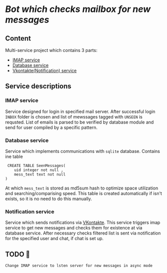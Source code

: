 # _**Bot which checks mailbox for new messages**_

## Content
Multi-service project which contains 3 parts:
- [IMAP service](#imap-service)
- [Database service](#database-service)
- [Vkontakte(Notification) service](#notification-service)

## Service descriptions

### IMAP service

Service designed for login in specified mail server. After successful login `INBOX` folder is chosen and list of mewssages tagged with `UNSEEN` is requsted. List of emails is parsed to be verified by database module and send for user compiled by a specific pattern.


### Database service

Service which implements communications with `sqlite` database.
Contains ine table
```mysql
 CREATE TABLE SeenMessages(
    uid integer not null ,
    mess_text text not null
)
```
At which `mess_text` is stored as md5sum hash to optimize space utilization and searching/comparising speed.
This table is created automatically if isn't exists, so it is no need to do this manually.

### Notification service

Service which sends notifications via [VKontakte](https://vk.com).
This service triggers imap service to get new messages and checks them for existence at via database service.
After necessary checks filtered list is sent via notification for the specified user and chat, if chat is set up.


## TODO 🔖
```
Change IMAP service to lsten server for new messages in async mode
```

